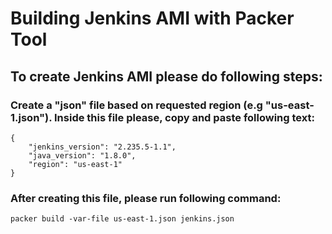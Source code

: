 # Building Jenkins AMI with Packer Tool
## To create Jenkins AMI please do following steps:

### Create a "json" file based on requested region (e.g "us-east-1.json"). Inside this file please, copy and paste following text:

```
{
    "jenkins_version": "2.235.5-1.1",
    "java_version": "1.8.0",
    "region": "us-east-1"
}
```

### After creating this file, please run following command: 

```
packer build -var-file us-east-1.json jenkins.json
```

